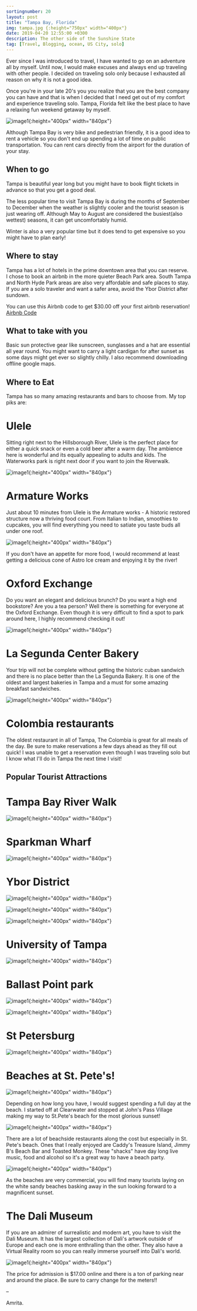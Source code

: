 ```yaml
---
sortingnumber: 20
layout: post
title: "Tampa Bay, Florida"
img: tampa.jpg {:height="750px" width="400px"}
date: 2019-04-20 12:55:00 +0300
description: The other side of the Sunshine State
tag: [Travel, Blogging, ocean, US City, solo]
---
```


Ever since I was introduced to travel, I have wanted to go on an adventure all by myself. Until now, I would make excuses and always end up traveling with other people. I decided on traveling solo only because I exhausted all reason on why it is not a good idea.

 Once you're in your late 20's you you realize that you are the best company you can have and that is when I decided that I need get out of my comfort and experience traveling solo. Tampa, Florida felt like the best place to have a relaxing fun weekend getaway by myself.

![image1]({{site.baseurl}}/assets/img/tampa/t1.jpg){:height="400px" width="840px"}

Although Tampa Bay is very bike and pedestrian friendly, it is a good idea to rent a vehicle so you don't end up spending a lot of time on public transportation. You can rent cars directly from the airport for the duration of your stay.

## When to go

 Tampa is beautiful year long but you might have to book flight tickets in advance so that you get a good deal.

 The less popular time to visit Tampa Bay is during the months of September to December when the weather is slightly cooler and the tourist season is just wearing off. Although May to August are considered the busiest(also wettest) seasons, it can get uncomfortably humid.

Winter is also a very popular time but it does tend to get expensive so you might have to plan early!

## Where to stay

Tampa has a lot of hotels in the prime downtown area that you can reserve. I chose to book an airbnb in the more quieter Beach Park area. South Tampa and North Hyde Park areas are also very affordable and safe places to stay. If you are a solo traveler and want a safer area, avoid the Ybor District after sundown.

You can use this Airbnb code to get $30.00 off your first airbnb reservation! <a href="https://www.airbnb.com/c/asavadatti1?currency=USD">Airbnb Code</a>

## What to take with you

Basic sun protective gear like sunscreen, sunglasses and a hat are essential all year round. You might want to carry a light cardigan for after sunset as some days might get ever so slightly chilly. I also recommend downloading offline google maps.

## Where to Eat

Tampa has so many amazing restaurants and bars to choose from. My top piks are:

# Ulele
Sitting right next to the Hillsborough River, Ulele is the perfect place for either a quick snack or even a cold beer after a warm day. The ambience here is wonderful and its equally appealing to adults and kids. The Waterworks park is right next door if you want to join the Riverwalk.

![image1]({{site.baseurl}}/assets/img/tampa/t8.jpg){:height="400px" width="840px"}

# Armature Works
Just about 10 minutes from Ulele is the Armature works - A historic restored structure now a thriving food court. From Italian to Indian, smoothies to cupcakes, you will find everything you need to satiate you taste buds all under one roof.  

![image1]({{site.baseurl}}/assets/img/tampa/f6.jpg){:height="400px" width="840px"}

If you don't have an appetite for more food, I would recommend at least getting a delicious cone of Astro Ice cream and enjoying it by the river!

# Oxford Exchange
Do you want an elegant and delicious brunch? Do you want a high end bookstore? Are you a tea person? Well there is something for everyone at the Oxford Exchange. Even though it is very difficult to find a spot to park around here, I highly recommend checking it out!

![image1]({{site.baseurl}}/assets/img/tampa/f5.jpg){:height="400px" width="840px"}

# La Segunda Center Bakery
Your trip will not be complete without getting the historic cuban sandwich and there is no place better than the La Segunda Bakery. It is one of the oldest and largest bakeries in Tampa and a must for some amazing breakfast sandwiches.

![image1]({{site.baseurl}}/assets/img/tampa/f1.jpg){:height="400px" width="840px"}

# Colombia restaurants

The oldest restaurant in all of Tampa, The Colombia is great for all meals of the day. Be sure to make reservations a few days ahead as they fill out quick! I was unable to get a reservation even though I was traveling solo but I know what I'll do in Tampa the next time I visit!


## Popular Tourist Attractions

# Tampa Bay River Walk

![image1]({{site.baseurl}}/assets/img/tampa/t6.jpg){:height="400px" width="840px"}


# Sparkman Wharf

![image1]({{site.baseurl}}/assets/img/tampa/t7.jpg){:height="400px" width="840px"}

# Ybor District
![image1]({{site.baseurl}}/assets/img/tampa/t4.jpg){:height="400px" width="840px"}

![image1]({{site.baseurl}}/assets/img/tampa/t2.jpg){:height="400px" width="840px"}

![image1]({{site.baseurl}}/assets/img/tampa/t3.jpg){:height="400px" width="840px"}

# University of Tampa

![image1]({{site.baseurl}}/assets/img/tampa/t5.jpg){:height="400px" width="840px"}


# Ballast Point park
![image1]({{site.baseurl}}/assets/img/tampa/t10.jpg){:height="400px" width="840px"}

![image1]({{site.baseurl}}/assets/img/tampa/t11.jpg){:height="400px" width="840px"}


# St Petersburg
![image1]({{site.baseurl}}/assets/img/tampa/t13.jpg){:height="400px" width="840px"}

# Beaches at St. Pete's!

![image1]({{site.baseurl}}/assets/img/tampa/t13.jpg){:height="400px" width="840px"}

Depending on how long you have, I would suggest spending a full day at the beach. I started off at Clearwater and stopped at John's Pass Village making my way to St.Pete's beach for the most glorious sunset!

![image1]({{site.baseurl}}/assets/img/tampa/t14.jpg){:height="400px" width="840px"}

There are a lot of beachside restaurants along the cost but especially in St. Pete's beach. Ones that I really enjoyed are Caddy's Treasure Island, Jimmy B's Beach Bar and Toasted Monkey. These "shacks" have day long live music, food and alcohol so it's a great way to have a beach party.

![image1]({{site.baseurl}}/assets/img/tampa/t15.jpg){:height="400px" width="840px"}

As the beaches are very commercial, you will find many tourists laying on the white sandy beaches basking away in the sun looking forward to a magnificent sunset.

# The Dali Museum

If you are an admirer of surrealistic and modern art, you have to visit the Dali Museum. It has the largest collection of Dali's artwork outside of Europe and each one is more enthralling than the other. They also have a Virtual Reality room so you can really immerse yourself into Dali's world.

![image1]({{site.baseurl}}/assets/img/tampa/t12.jpg){:height="400px" width="840px"}

The price for admission is $17.00 online and there is a ton of parking near and around the place. Be sure to carry change for the meters!!

–

Amrita.
